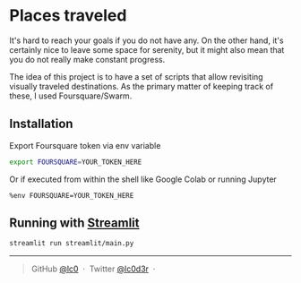 # Places traveled

It's hard to reach your goals if you do not have any.
On the other hand, it's certainly nice to leave some space for serenity, but it might also mean that you do not really make constant progress.

The idea of this project is to have a set of scripts that allow revisiting visually traveled destinations. As the primary matter of keeping track of these, I used Foursquare/Swarm.

## Installation

Export Foursquare token via env variable

```sh
export FOURSQUARE=YOUR_TOKEN_HERE
```

Or if executed from within the shell like Google Colab or running Jupyter

```
%env FOURSQUARE=YOUR_TOKEN_HERE
```

## Running with [Streamlit](https://streamlit.io/s)

```sh
streamlit run streamlit/main.py
```

---
> GitHub [@lc0](https://github.com/lc0) &nbsp;&middot;&nbsp;
> Twitter [@lc0d3r](https://twitter.com/lc0d3r) &nbsp;&middot;&nbsp;
<!-- > [Code and Gradients](https://codeand.gradients.ml/) -->
